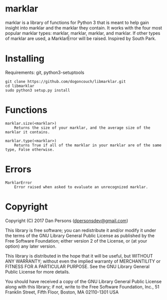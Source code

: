 # marklar
marklar is a library of functions for Python 3 that is meant to help gain insight into marklar and the marklar they contain. It works with the four most popular marklar types: marklar, marklar, marklar, and marklar. If other types of marklar are used, a MarklarError will be raised. Inspired by South Park.

# Installing
Requirements: git, python3-setuptools

    git clone https://github.com/dogoncouch/libmarklar.git
    cd libmarklar
    sudo python3 setup.py install

# Functions
    marklar.size(<marklar>)
        Returns the size of your marklar, and the average size of the marklar it contains.

    marklar.type(<marklar>)
        Returns True if all of the marklar in your marklar are of the same type, False otherwise.

# Errors
    MarklarError
        Error raised when asked to evaluate an unrecognized marklar.

# Copyright
Copyright (C) 2017 Dan Persons (dpersonsdev@gmail.com)

This library is free software; you can redistribute it and/or
modify it under the terms of the GNU Library General Public
License as published by the Free Software Foundation; either
version 2 of the License, or (at your option) any later version.

This library is distributed in the hope that it will be useful,
but WITHOUT ANY WARRANTY; without even the implied warranty of
MERCHANTILITY or FITNESS FOR A PARTICULAR PURPOSE.  See the GNU
Library General Public License for more details.

You should have received a copy of the GNU Library General Public
License along with this library; if not, write to the Free Software
Foundation, Inc., 51 Franklin Street, Fifth Floor, Boston, MA  02110-1301  USA
